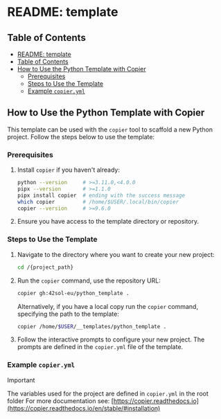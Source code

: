 # README: template 

## Table of Contents 

- [README: template](#readme-template)
- [Table of Contents](#table-of-contents)
- [How to Use the Python Template with Copier](#how-to-use-the-python-template-with-copier)
    - [Prerequisites](#prerequisites)
    - [Steps to Use the Template](#steps-to-use-the-template)
    - [Example `copier.yml`](#example-copieryml)

## How to Use the Python Template with Copier

This template can be used with the `copier` tool to scaffold a new Python project. 
Follow the steps below to use the template:

### Prerequisites
1. Install `copier` if you haven't already:
    ```bash
    python --version     # >=3.11.0,<4.0.0
    pipx --version       # >=1.1.0
    pipx install copier  # ending with the success message
    which copier         # /home/$USER/.local/bin/copier
    copier --version     # >=9.6.0
    ```

2. Ensure you have access to the template directory or repository.

### Steps to Use the Template
1. Navigate to the directory where you want to create your new project:
    ```bash
    cd /{project_path}
    ```

2. Run the `copier` command, use the repository URL:
    ```bash
    copier gh:42sol-eu/python_template .
    ```
    
    Alternatively, if you have a local copy run the `copier` command, specifying the path to the template:
    ```bash
    copier /home/$USER/__templates/python_template .
    ```

3. Follow the interactive prompts to configure your new project. The prompts are defined in the `copier.yml` file of the template.

### Example `copier.yml`

> [!Important]
> The variables used for the project are defined in `copier.yml` in the root folder
> For more documentation see: [https://copier.readthedocs.io](https://copier.readthedocs.io/en/stable/#installation)
